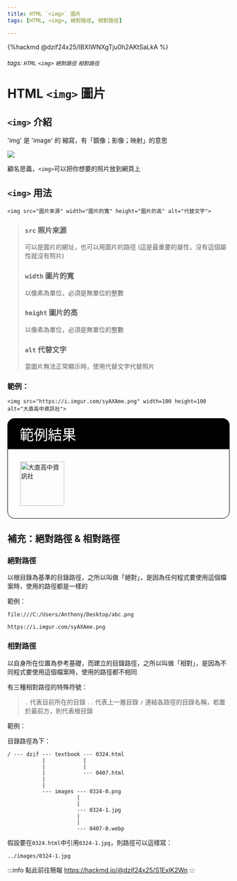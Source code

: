 ```yaml
---
title: HTML `<img>` 圖片
tags: [HTML, <img>, 絕對路徑, 相對路徑]

---
```


{%hackmd @dzif24x25/IBXIWNXgTju0h2AKtSaLkA %}

###### tags: `HTML` `<img>` `絕對路徑` `相對路徑`

# HTML `<img>` 圖片

## `<img>` 介紹

'img' 是 'image' 的 縮寫，有「鏡像；影像；映射」的意思

![](https://i.imgur.com/00zAwuh.png)

顧名思義，`<img>`可以把你想要的照片放到網頁上

## `<img>` 用法

```htmlembedded!
<img src="圖片來源" width="圖片的寬" height="圖片的高" alt="代替文字">
```

> ### `src` 照片來源
> 可以是圖片的網址，也可以用圖片的路徑
> (這是最重要的屬性，沒有這個屬性就沒有照片)
> ### `width` 圖片的寬
> 以像素為單位，必須是無單位的整數
> ### `height` 圖片的高
> 以像素為單位，必須是無單位的整數
> ### `alt` 代替文字
> 當圖片無法正常顯示時，使用代替文字代替照片

### 範例：

```htmlembedded=
<img src="https://i.imgur.com/syAXAme.png" width=100 height=100 alt="大直高中資訊社">
```

<div style="background-color: #000000; color: #FFFFFF;border-radius: 1rem 1rem 0rem 0rem; padding: 0.7rem 1.75rem 0.7rem 1.75rem; font-size: 2rem">
    範例結果
</div>
<div style="border: 1px solid #000000; border-radius: 1rem; padding: 1.75rem; border-radius: 0rem 0rem 1rem 1rem">
    
<img src="https://i.imgur.com/syAXAme.png" width=100 height=100 alt="大直高中資訊社">
    
</div>

## 補充：絕對路徑 & 相對路徑

### 絕對路徑

以根目錄為基準的目錄路徑，之所以叫做「絕對」，是因為任何程式要使用這個檔案時，使用的路徑都是一樣的

範例：

```
file:///C:/Users/Anthony/Desktop/abc.png
```

```
https://i.imgur.com/syAXAme.png
```

### 相對路徑

以自身所在位置為參考基礎，而建立的目錄路徑，之所以叫做「相對」，是因為不同程式要使用這個檔案時，使用的路徑都不相同

有三種相對路徑的特殊符號：
> `.` 代表目前所在的目錄
> `..` 代表上一層目錄
> `/` 連結各路徑的目錄名稱，若置於最前方，則代表根目錄

範例：

目錄路徑為下：
```
/ --- dzif --- textbook --- 0324.html
           |            |
           |            |
           |            --- 0407.html
           |
           |
           --- images --- 0324-0.png
                      |
                      |
                      --- 0324-1.jpg
                      |
                      |
                      --- 0407-0.webp
```

假設要在`0324.html`中引用`0324-1.jpg`，則路徑可以這樣寫：

```
../images/0324-1.jpg
```

:::info
點此前往簡報 https://hackmd.io/@dzif24x25/S1ExlK2Wn
:::